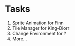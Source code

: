 # Tasks
1. Sprite Animation for Finn
2. Tile Manager for King-Diorr
3. Change Environment for ?
4. More...